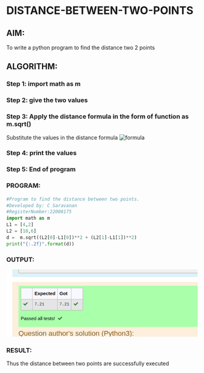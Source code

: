 # DISTANCE-BETWEEN-TWO-POINTS

## AIM:
To write a python program to find the distance two 2 points
## ALGORITHM:
### Step 1: import math as m
### Step 2: give the two values
### Step 3: Apply the distance formula in the form of function as m.sqrt()
Substitute the values in the distance formula  ![formula](/formula.jpg)
### Step 4: print the values
### Step 5: End of program
### PROGRAM:
  ``` py
#Program to find the distance between two points.
#Developed by: C Saravanan
#RegisterNumber:22008175
import math as m 
L1 = [4,2]
L2 = [10,6]
d =  m.sqrt((L2[0]-L1[0])**2 + (L2[1]-L1[1])**2)
print("{:.2f}".format(d))
```


### OUTPUT:
![Output](/Distance%20between%20two%20points.JPG)


### RESULT:
Thus the distance between two points are successfully executed
